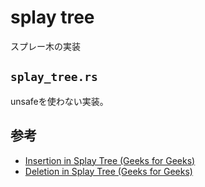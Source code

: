 # splay tree

スプレー木の実装

## `splay_tree.rs`

unsafeを使わない実装。

## 参考

- [Insertion in Splay Tree (Geeks for Geeks)](https://www.geeksforgeeks.org/insertion-in-splay-tree/)
- [Deletion in Splay Tree (Geeks for Geeks)](https://www.geeksforgeeks.org/deletion-in-splay-tree/)
